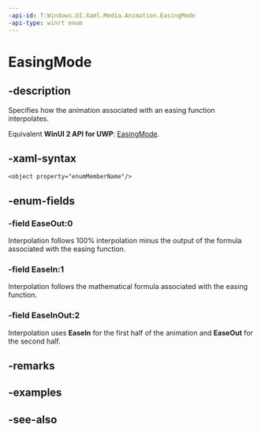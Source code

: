 ```yaml
---
-api-id: T:Windows.UI.Xaml.Media.Animation.EasingMode
-api-type: winrt enum
---
```


<!-- Enumeration syntax
public enum Windows.UI.Xaml.Media.Animation.EasingMode : int
-->

# EasingMode

## -description
Specifies how the animation associated with an easing function interpolates.

Equivalent **WinUI 2 API for UWP**: [EasingMode](/windows/winui/api/microsoft.ui.xaml.media.animation.easingmode).

## -xaml-syntax
```xaml
<object property="enumMemberName"/>
```


## -enum-fields
### -field EaseOut:0
Interpolation follows 100% interpolation minus the output of the formula associated with the easing function.

### -field EaseIn:1
Interpolation follows the mathematical formula associated with the easing function.

### -field EaseInOut:2
Interpolation uses **EaseIn** for the first half of the animation and **EaseOut** for the second half.


## -remarks

## -examples

## -see-also
